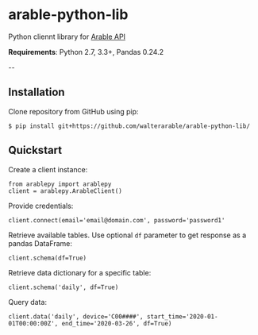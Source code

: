 # arable-python-lib

Python cliennt library for [Arable API][Arable API]

**Requirements**: Python 2.7, 3.3+, Pandas 0.24.2

--

## Installation

Clone repository from GitHub using pip:

    $ pip install git+https://github.com/walterarable/arable-python-lib/
    
## Quickstart

Create a client instance:

    from arablepy import arablepy
    client = arablepy.ArableClient()
    
Provide credentials:

    client.connect(email='email@domain.com', password='password1'
    
Retrieve available tables. Use optional `df` parameter to get response as a pandas DataFrame:

    client.schema(df=True)
    
Retrieve data dictionary for a specific table:

    client.schema('daily', df=True)
    
Query data:

    client.data('daily', device='C00####', start_time='2020-01-01T00:00:00Z', end_time='2020-03-26', df=True)
    
    
    
[Arable API]: https://developer.arable.com
